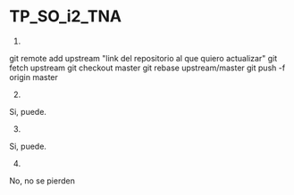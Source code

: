 # TP_SO_i2_TNA

1)
git remote add upstream "link del repositorio al que quiero actualizar"
git fetch upstream
git checkout master
git rebase upstream/master
git push -f origin master

2)
Si, puede.

3)
Si, puede.

4)
No, no se pierden
